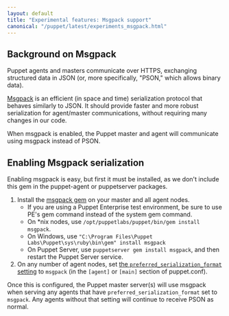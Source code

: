 ```yaml
---
layout: default
title: "Experimental features: Msgpack support"
canonical: "/puppet/latest/experiments_msgpack.html"
---
```


## Background on Msgpack


Puppet agents and masters communicate over HTTPS, exchanging structured data in JSON (or, more specifically, "PSON," which allows binary data).

[Msgpack](http://msgpack.org/) is an efficient (in space and time) serialization protocol that behaves similarly to JSON. It should provide faster and more robust serialization for agent/master communications, without requiring many changes in our code.

When msgpack is enabled, the Puppet master and agent will communicate using msgpack instead of PSON.


## Enabling Msgpack serialization


Enabling msgpack is easy, but first it must be installed, as we don't include this gem in the puppet-agent or puppetserver packages. 

1. Install the [msgpack gem](http://rubygems.org/gems/msgpack) on your master and all agent nodes.
    * If you are using a Puppet Enterprise test environment, be sure to use PE's gem command instead of the system gem command.
    * On \*nix nodes, use `/opt/puppetlabs/puppet/bin/gem install msgpack`. 
    * On Windows, use `"C:\Program Files\Puppet Labs\Puppet\sys\ruby\bin\gem" install msgpack`
    * On Puppet Server, use `puppetserver gem install msgpack`, and then restart the Puppet Server service.
2. On any number of agent nodes, set [the `preferred_serialization_format` setting](./configuration.html#preferredserializationformat) to `msgpack` (in the `[agent]` or `[main]` section of puppet.conf).

Once this is configured, the Puppet master server(s) will use msgpack when serving any agents that have `preferred_serialization_format` set to `msgpack`. Any agents without that setting will continue to receive PSON as normal.
